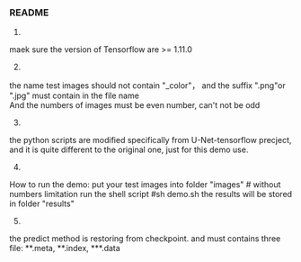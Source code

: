 ### README
1.
maek sure the version of Tensorflow are >= 1.11.0

2.
the name test images should not contain "_color"，
and the suffix ".png"or ".jpg" must contain in the file name  
And the numbers of images must be even number, can't not be odd

3.
the python scripts are modified specifically from U-Net-tensorflow precject,
and it is quite different to the original one, just for this demo use.

4.
How to run the demo:
	put your test images into folder "images" # without numbers limitation
	run the shell script #sh demo.sh
	the results will be stored in folder "results"

5. 
the predict method is restoring from checkpoint.
and must contains three file: **.meta, **.index, ***.data
